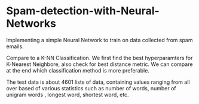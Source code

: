 # Spam-detection-with-Neural-Networks
Implementing a simple Neural Network to train on data collected from spam emails.

Compare to a K-NN Classification. We first find the best hyperparamters for K-Nearest Neighbore, also check for best distance metric.
We can compare at the end which classification method is more preferable.


The test data is about 4601 lists of data, containing values ranging from all over based of various statistics such as number of words, number of unigram words , longest word, shortest word, etc.


